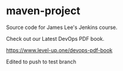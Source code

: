 # maven-project
Source code for James Lee's Jenkins course.

Check out our Latest DevOps PDF book.

https://www.level-up.one/devops-pdf-book


Edited to push to test branch
